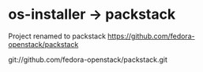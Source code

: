 os-installer -> packstack
============

Project renamed to packstack
https://github.com/fedora-openstack/packstack

git://github.com/fedora-openstack/packstack.git